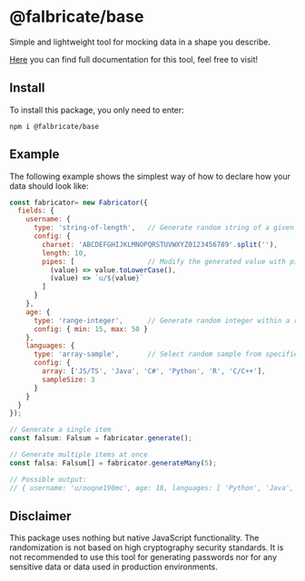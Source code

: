 # @falbricate/base

Simple and lightweight tool for mocking data in a shape you describe.

[Here](https://vojtechpavlu.github.io/falbricate-base/) you can find full documentation for this tool,
feel free to visit!

## Install

To install this package, you only need to enter:

```shell
npm i @falbricate/base
```

## Example

The following example shows the simplest way of how to declare how your
data should look like:

```javascript
const fabricator= new Fabricator({
  fields: {
    username: {
      type: 'string-of-length',   // Generate random string of a given length
      config: {
        charset: 'ABCDEFGHIJKLMNOPQRSTUVWXYZ0123456789'.split(''),
        length: 10,
        pipes: [                  // Modify the generated value with pipes
          (value) => value.toLowerCase(),
          (value) => `u/${value}`
        ]
      }
    },
    age: {
      type: 'range-integer',      // Generate random integer within a range
      config: { min: 15, max: 50 }
    },
    languages: {
      type: 'array-sample',       // Select random sample from specified list
      config: {
        array: ['JS/TS', 'Java', 'C#', 'Python', 'R', 'C/C++'],
        sampleSize: 3
      }
    }
  }
});

// Generate a single item
const falsum: Falsum = fabricator.generate();

// Generate multiple items at once
const falsa: Falsum[] = fabricator.generateMany(5);

// Possible output:
// { username: 'u/ooqne190mc', age: 18, languages: [ 'Python', 'Java', 'JS/TS' ]}
```

## Disclaimer

This package uses nothing but native JavaScript functionality. The randomization is
not based on high cryptography security standards. It is not recommended to use this
tool for generating passwords nor for any sensitive data or data used in production
environments.
